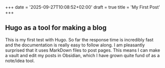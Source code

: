+++
date = '2025-09-27T10:08:52+02:00'
draft = true
title = 'My First Post'
+++

## Hugo as a tool for making a blog

This is my first test with Hugo. So far the response time is incredibly fast and the documentation is really easy to follow along. I am pleasantly surprised that it uses MarkDown files to post pages. This means I can make a vault and edit my posts in Obsidian, which I have grown quite fund of as a note/idea tool. 
```
